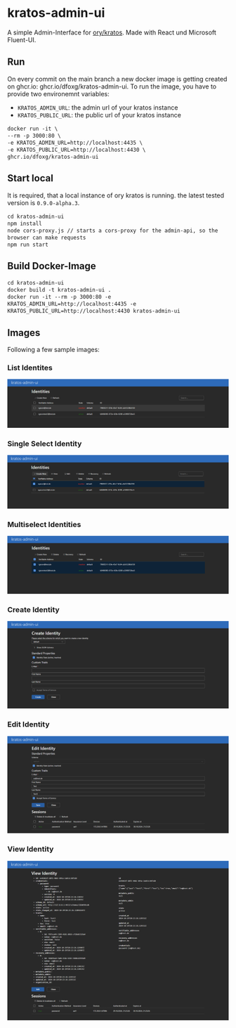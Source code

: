 # kratos-admin-ui

A simple Admin-Interface for [ory/kratos](https://www.ory.sh/kratos/docs/). Made with React und Microsoft Fluent-UI.

## Run

On every commit on the main branch a new docker image is getting created on ghcr.io: ghcr.io/dfoxg/kratos-admin-ui.
To run the image, you have to provide two environemnt variables:
- `KRATOS_ADMIN_URL`: the admin url of your kratos instance
- `KRATOS_PUBLIC_URL`: the public url of your kratos instance

```
docker run -it \
--rm -p 3000:80 \
-e KRATOS_ADMIN_URL=http://localhost:4435 \
-e KRATOS_PUBLIC_URL=http://localhost:4430 \
ghcr.io/dfoxg/kratos-admin-ui
```


## Start local

It is required, that a local instance of ory kratos is running. the latest tested version is `0.9.0-alpha.3`.

```
cd kratos-admin-ui
npm install
node cors-proxy.js // starts a cors-proxy for the admin-api, so the browser can make requests
npm run start
```

## Build Docker-Image

```
cd kratos-admin-ui
docker build -t kratos-admin-ui .
docker run -it --rm -p 3000:80 -e KRATOS_ADMIN_URL=http://localhost:4435 -e KRATOS_PUBLIC_URL=http://localhost:4430 kratos-admin-ui
```

## Images

Following a few sample images:

### List Identites

![listIdentities](./images/listIdentites.PNG)

### Single Select Identity

![singleSelectIdentity](./images/selectIdentites.PNG)

### Multiselect Identities

![multiselectIdentities](./images/multiselectIdentites.PNG)

### Create Identity

![createIdentity](./images/createIdentity.PNG)

### Edit Identity

![editIdentity](./images/editIdentity.PNG)

### View Identity

![viewIdentity](./images/viewSingleIdentity.PNG)
